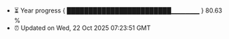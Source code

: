 - ⏳ Year progress { ████████████████████████▁▁▁▁▁▁ } 80.63 %
- ⏰ Updated on Wed, 22 Oct 2025 07:23:51 GMT

